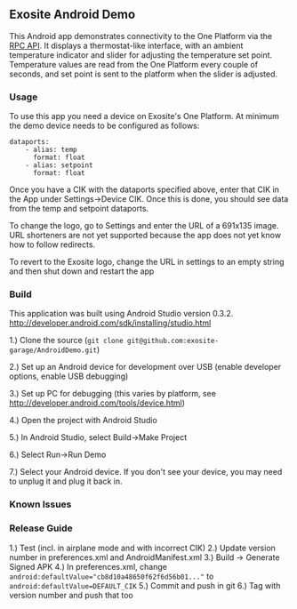 ## Exosite Android Demo

This Android app demonstrates connectivity to the One Platform via the [RPC API](https://github.com/exosite/api/tree/master/rpc). It displays a thermostat-like interface, with an ambient temperature indicator and slider for adjusting the temperature set point. Temperature values are read from the One Platform every couple of seconds, and set point is sent to the platform when the slider is adjusted.

### Usage

To use this app you need a device on Exosite's One Platform. At minimum the demo device needs to be configured as follows:

```
dataports:
    - alias: temp
      format: float
    - alias: setpoint
      format: float
```

Once you have a CIK with the dataports specified above, enter that CIK in the App under Settings->Device CIK. Once this is done, you should see data from the temp and setpoint dataports. 

To change the logo, go to Settings and enter the URL of a 691x135 image. URL shorteners are not yet supported because the app does not yet know how to follow redirects. 

To revert to the Exosite logo, change the URL in settings to an empty string and then shut down and restart the app

### Build 

This application was built using Android Studio version 0.3.2.
http://developer.android.com/sdk/installing/studio.html

1.) Clone the source (`git clone git@github.com:exosite-garage/AndroidDemo.git`)

2.) Set up an Android device for development over USB (enable developer options, enable USB debugging)

3.) Set up PC for debugging (this varies by platform, see http://developer.android.com/tools/device.html)

4.) Open the project with Android Studio

5.) In Android Studio, select Build->Make Project

6.) Select Run->Run Demo

7.) Select your Android device. If you don't see your device, you may need to unplug it and plug it back in.

### Known Issues


### Release Guide

1.) Test (incl. in airplane mode and with incorrect CIK)
2.) Update version number in preferences.xml and AndroidManifest.xml
3.) Build -> Generate Signed APK 
4.) In preferences.xml, change `android:defaultValue="cb8d10a48650f62f6d56b01..."` to `android:defaultValue=DEFAULT_CIK`
5.) Commit and push in git
6.) Tag with version number and push that too
